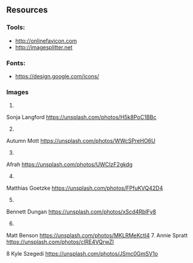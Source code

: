 ## Resources

### Tools:

* http://onlinefavicon.com
* http://imagesplitter.net


### Fonts:

* https://design.google.com/icons/


### Images 

1.
Sonja Langford
https://unsplash.com/photos/H5k8PoC1BBc

2.
Autumn Mott
https://unsplash.com/photos/WWcSPreHO6U

3.
Afrah
https://unsplash.com/photos/UWCIzF2gkdg

4.
Matthias Goetzke
https://unsplash.com/photos/FPfuKVQ42D4

5.
Bennett Dungan
https://unsplash.com/photos/xScd4RblFy8

6.
Matt Benson
https://unsplash.com/photos/MKLRMeKctI4
7.
Annie Spratt
https://unsplash.com/photos/cIRE4VQrwZI

8
Kyle Szegedi
https://unsplash.com/photos/JSmc0GmSV1o
